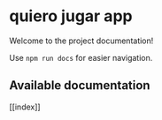 # quiero jugar app

Welcome to the project documentation!

Use `npm run docs` for easier navigation.

## Available documentation

[[index]]

